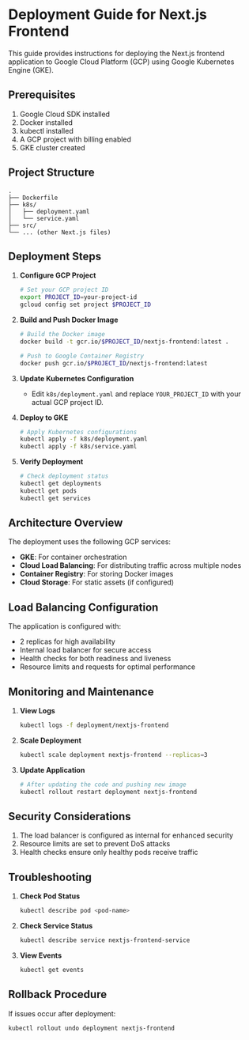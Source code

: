 # Deployment Guide for Next.js Frontend

This guide provides instructions for deploying the Next.js frontend application to Google Cloud Platform (GCP) using Google Kubernetes Engine (GKE).

## Prerequisites

1. Google Cloud SDK installed
2. Docker installed
3. kubectl installed
4. A GCP project with billing enabled
5. GKE cluster created

## Project Structure

```
.
├── Dockerfile
├── k8s/
│   ├── deployment.yaml
│   └── service.yaml
├── src/
└── ... (other Next.js files)
```

## Deployment Steps

1. **Configure GCP Project**
   ```bash
   # Set your GCP project ID
   export PROJECT_ID=your-project-id
   gcloud config set project $PROJECT_ID
   ```

2. **Build and Push Docker Image**
   ```bash
   # Build the Docker image
   docker build -t gcr.io/$PROJECT_ID/nextjs-frontend:latest .

   # Push to Google Container Registry
   docker push gcr.io/$PROJECT_ID/nextjs-frontend:latest
   ```

3. **Update Kubernetes Configuration**
   - Edit `k8s/deployment.yaml` and replace `YOUR_PROJECT_ID` with your actual GCP project ID.

4. **Deploy to GKE**
   ```bash
   # Apply Kubernetes configurations
   kubectl apply -f k8s/deployment.yaml
   kubectl apply -f k8s/service.yaml
   ```

5. **Verify Deployment**
   ```bash
   # Check deployment status
   kubectl get deployments
   kubectl get pods
   kubectl get services
   ```

## Architecture Overview

The deployment uses the following GCP services:
- **GKE**: For container orchestration
- **Cloud Load Balancing**: For distributing traffic across multiple nodes
- **Container Registry**: For storing Docker images
- **Cloud Storage**: For static assets (if configured)

## Load Balancing Configuration

The application is configured with:
- 2 replicas for high availability
- Internal load balancer for secure access
- Health checks for both readiness and liveness
- Resource limits and requests for optimal performance

## Monitoring and Maintenance

1. **View Logs**
   ```bash
   kubectl logs -f deployment/nextjs-frontend
   ```

2. **Scale Deployment**
   ```bash
   kubectl scale deployment nextjs-frontend --replicas=3
   ```

3. **Update Application**
   ```bash
   # After updating the code and pushing new image
   kubectl rollout restart deployment nextjs-frontend
   ```

## Security Considerations

1. The load balancer is configured as internal for enhanced security
2. Resource limits are set to prevent DoS attacks
3. Health checks ensure only healthy pods receive traffic

## Troubleshooting

1. **Check Pod Status**
   ```bash
   kubectl describe pod <pod-name>
   ```

2. **Check Service Status**
   ```bash
   kubectl describe service nextjs-frontend-service
   ```

3. **View Events**
   ```bash
   kubectl get events
   ```

## Rollback Procedure

If issues occur after deployment:
```bash
kubectl rollout undo deployment nextjs-frontend
``` 
